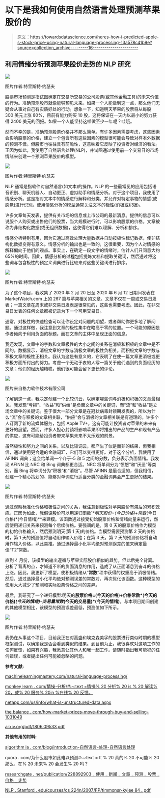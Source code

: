 # 以下是我如何使用自然语言处理预测苹果股价的

> 原文：<https://towardsdatascience.com/heres-how-i-predicted-apple-s-stock-price-using-natural-language-processing-13a578c41b8e?source=collection_archive---------16----------------------->

## 利用情绪分析预测苹果股价走势的 NLP 研究

![](img/019e84ba0bfdf2bae02eb9f7e8aa30ad.png)

图片作者:特里斯特·约瑟夫

股票市场预测是指试图确定在交易所交易的公司股票(或其他金融工具)的未来价值的行为。准确预测股市就像能够预见未来。如果一个人能做到这一点，那么他们无疑会从事对自己有实质好处的行动。想象一下，知道明天苹果的股票将从每股 300 美元上涨 80%，目前有能力购买 10 股。这将保证在一天内以最小的努力获得 2400 美元的回报。如果一个人能坚持这样做至少一年呢？哇哦。

然而不幸的是，准确预测股票价格并不那么简单。有许多因素需要考虑，这些因素会影响股票的价格，建立一个包含所有这些因素的模型很可能会导致对样本外数据的预测不佳。但股市也往往具有前瞻性，这意味着它反映了投资者对经济的看法。正因为如此，我使用了自然语言处理(NLP)，并试图通过使用前一个交易日的市场情绪来创建一个预测苹果股价的模型。

![](img/e1857de07c3415777abe2fb585d9fc9d.png)

图片作者:特里斯特·约瑟夫

NLP 通常是指软件对自然语言(如文本)的操作。NLP 的一些最常见的应用包括语音识别、聊天机器人、自动更正、虚拟助手和情感分析。对于这个项目，我使用了情感分析。这是指对文本中的情感进行解释和分类，并允许对特定事物的情感(或感觉)进行识别。使用情感分析的模型通常关注文本的极性(消极或积极)。

许多文章每天发表，提供有关市场的信息或上市公司的最新消息。提供的信息可以说服个人购买或出售他们的股票，当大规模进行时，可以影响股票的价格。文章被称为非结构化数据(或无组织数据)，这使得它们难以理解、分析和排序。

情感分析特别有用，因为它通过高效处理大量数据并自动按极性标记数据，使非结构化数据变得有意义。情感分析的输出也是一致的，这很重要，因为个人对情感的解释偏向于他们的观点。事实上，在确定一段文字的情绪时，估计人们只同意大约 65%的时间。因此，情感分析的过程包括提炼文档和提取关键词，然后通过将这些词与包含极性的预定义词典进行比较来对这些关键词进行排序。

![](img/406261b6ef5a545513079e76f3620331.png)

图片作者:特里斯特·约瑟夫

为了这个项目，我收集了 2020 年 2 月 20 日至 2020 年 6 月 12 日期间发表在 MarketWatch.com 上的 267 篇与苹果相关的文章。文章不仅在一周或交易日发表；一篇文章在周末或非交易日发表是很常见的，这些也需要考虑。因此，在非交易日发表的任何文章都被记录为下一个可用交易日。

通常，对极性的快速检查可以让你设定对问题的期望，或者帮助你更多地了解问题。通过这样做，我注意到文章的极性集中在略高于零的位置。一个可能的原因是作者倾向于利用负面的标题，而在文章的主体中呈现正面的信息。

我还发现，文章中的字数和文章极性的大小之间的关系在消极和积极的文章中是不同的。数据显示，消极文章的字数与消极文章的极性负相关，而积极文章的字数与积极文章的极性正相关。我认为这是有意义的，它表明了在使一篇文章更消极或更积极方面所付出的努力。考虑一个无动于衷的人写一篇关于他们遇到的负面经历的文章；他们的经历越糟糕，他们很可能会留下更长的评论。

![](img/ea800d69fe4970b54104a73aad5b7328.png)

图片来自格力软件技术有限公司

了解到这一点，我决定创建一个比较词云，以确定哪些词与消极和积极的文章最相关。我发现“亏损”、“收益”和“供给”是负面文章中的关键词，而“流”和“收益”是立场文章中的关键词。鉴于很大一部分文章是在冠状病毒封锁期发表的，所以为什么“流”会与积极的文章相关联，“供应”会与消极的文章相关联是有道理的。许多个人订阅了新的流媒体服务，包括 Apple TV+，这有可能让投资者对苹果的未来有更好的展望。然而，许多人担心封锁将影响苹果即将推出的产品的生产和现有产品的供应，这有可能给投资者带来苹果未来不太乐观的前景。

虽然极性和努力之间的关系，以及比较词云，都产生了似是而非的结果，但我相信，通过使用更合适的金融词汇，它们可以变得更好。对于这个分析，我使用了 AFINN 词典；这会给单词一个介于-5 和 5 之间的分数，负分表示负面情绪。我发现 AFINN 比 NRC 和 Bing 词典都更合适。NRC 将单词分为“愤怒”和“厌恶”等类别，而 Bing 将单词分为“积极”和“消极”。尽管 AFINN 是最合适的，但我相信，创建一个精心策划的、能够对单词进行适当分类的金融词典会产生更好的结果。

![](img/e80ced0f566e9f2e5d8e8721c6f244e0.png)

图片作者:特里斯特·约瑟夫

通过观察标准化价格和极性之间的关系，我注意到极性对苹果股价有滞后的累积效应。正因为如此，我假设股价可以用递归函数`**明天股价=(今日价格)+常数*(今日价格)*(今日情绪)**来建模。该函数通过接受初始股票价格和情绪向量来运行，然后使用递归关系来预测每个后续价格。要强调的是，第 0 天的股票价格作为模型的初始价格输入，然后预测明天(第 1 天)的价格。当模型需要预测第 2 天的价格时，第 1 天的预测值将自动用作输入价格；在第 3 天，第 2 天的预测价格将自动用作输入价格，以此类推。通过选择最小化平均绝对预测误差的值来确定最佳“T2”常数。

直到 4 月份，该模型的输出遵循与苹果实际股价相似的趋势，但此后完全背离。分析了背离的点，才知道不断的负面消息的作用，造成了从正面消息到奋斗的价格上涨。因此，我更新了模型，使积极情绪从“**常数**”项中获得的权重高于消极情绪。然后，通过选择最小化平均绝对预测误差的常数对，再次优化该函数。这种模型的使用大大减少了预测和实际股票价格之间的差异。

最后，我研究了一个递归模型:明天的**股票价格=(今天的价格)+价格常数*(今天的价格)*(今天的情绪)-交易量常数*(今天的交易量)*(今天的情绪)**。与本项目期间创建的其他模型相比，该模型的预测误差最低，预测值如下所示。

![](img/d062e40f2b4c4fe4f5a3d9073de40660.png)

图片作者:特里斯特·约瑟夫

我仍在从事这个项目，目前我正在对高盛和埃克森美孚的股票进行类似时期的模型框架测试，以确定我是否会看到类似的结果。到目前为止，我很喜欢对这项工作的任何反馈，如果有兴趣，我愿意让其他人和我一起工作。请随时指出我可能犯的任何错误，或者提出任何可能被忽略的问题。

**参考文献:**

[machinelearningmastery.com/natural-language-processing/](https://machinelearningmastery.com/natural-language-processing/)

[monkey learn . com/情操-分析/#:~:text =情操% 20 分析% 20 is % 20 解读% 20，或% 20 服务% 20in %在线% 20 反馈。](https://monkeylearn.com/sentiment-analysis/#:~:text=Sentiment%20analysis%20is%20the%20interpretation,or%20services%20in%20online%20feedback.)

[netapp.com/us/info/what-is-unstructured-data.aspx](https://www.netapp.com/us/info/what-is-unstructured-data.aspx)

[the balance . com/how-market-prices-move-through-buy-and-selling-1031049](https://www.thebalance.com/how-market-prices-move-through-buying-and-selling-1031049)

[arxiv.org/pdf/1806.09533.pdf](https://arxiv.org/pdf/1806.09533.pdf)

**其他有用的材料:**

[algorithm ia . com/blog/introduction-自然语言-处理-自然语言处理](https://algorithmia.com/blog/introduction-natural-language-processing-nlp)

quora . com/为什么股市如此难以预测#:~:text = It % 20 真的% 20 不可能% 20 那么，在% 20 未来% 20 会发生% 20 吗？

[researchgate . net/publication/228892903 _ 使用 _ 新闻 _ 文章 _ 预测 _ 股票 _ 价格 _ 走势](https://www.researchgate.net/publication/228892903_Using_news_articles_to_predict_stock_price_movements)

[NLP . Stanford . edu/courses/cs 224n/2007/FP/timmonsr-kylee 84 . pdf](https://nlp.stanford.edu/courses/cs224n/2007/fp/timmonsr-kylee84.pdf)
